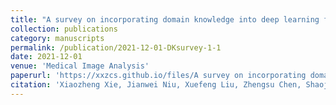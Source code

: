 ```yaml
---
title: "A survey on incorporating domain knowledge into deep learning for medical image analysis"
collection: publications
category: manuscripts
permalink: /publication/2021-12-01-DKsurvey-1-1
date: 2021-12-01
venue: 'Medical Image Analysis'
paperurl: 'https://xxzcs.github.io/files/A survey on incorporating domain knowledge into deep learning for medical image analysis.pdf'
citation: 'Xiaozheng Xie, Jianwei Niu, Xuefeng Liu, Zhengsu Chen, Shaojie Tang, Shui Yu. (2021). &quot;A survey on incorporating domain knowledge into deep learning for medical image analysis.&quot; <i>Medical Image Analysis</i>. 69: 101985.'
---
```


